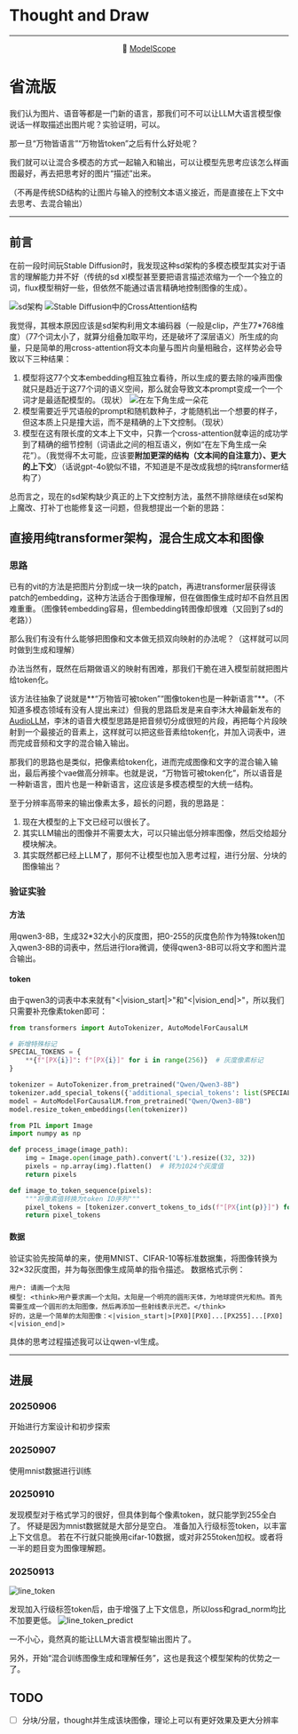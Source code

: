 # Thought and Draw
---------------------

<p align="center">
          🤖 <a href="https://www.modelscope.cn/models/zhangshengdong/thought_and_draw">ModelScope</a>
</p>

# 省流版
我们认为图片、语音等都是一门新的语言，那我们可不可以让LLM大语言模型像说话一样取描述出图片呢？实验证明，可以。

那一旦“万物皆语言”“万物皆token”之后有什么好处呢？

我们就可以让混合多模态的方式一起输入和输出，可以让模型先<think>思考应该怎么样画图最好，再去把思考好的图片“描述”出来。

（不再是传统SD结构的让图片与输入的控制文本语义接近，而是直接在上下文中去思考、去混合输出）

---------------------
## 前言
在前一段时间玩Stable Diffusion时，我发现这种sd架构的多模态模型其实对于语言的理解能力并不好（传统的sd xl模型甚至要把语言描述浓缩为一个一个独立的词，flux模型稍好一些，但依然不能通过语言精确地控制图像的生成）。

![sd架构](https://i-blog.csdnimg.cn/blog_migrate/3c06a151a42ee33e1e7f94bcd0ef051a.png#pic_center)
![Stable Diffusion中的CrossAttention结构](https://picx.zhimg.com/v2-4073d371ab72a7b1cc855a1c149b1d73_r.jpg)

我觉得，其根本原因应该是sd架构利用文本编码器（一般是clip，产生77*768维度）（77个词太小了，就算分组叠加取平均，还是破坏了深层语义）所生成的向量，只是简单的用cross-attention将文本向量与图片向量相融合，这样势必会导致以下三种结果：

1. 模型将这77个文本embedding相互独立看待，所以生成的要去除的噪声图像就只是趋近于这77个词的语义空间，那么就会导致文本prompt变成一个一个词才是最适配模型的。（现状）
![在左下角生成一朵花](./readme_pic/在左下角生成一朵花.png)
2. 模型需要近乎咒语般的prompt和随机数种子，才能随机出一个想要的样子，但这本质上只是撞大运，而不是精确的上下文控制。（现状）
3. 模型在这有限长度的文本上下文中，只靠一个cross-attention就幸运的成功学到了精确的细节控制（词语此之间的相互语义，例如“在左下角生成一朵花”）。（我觉得不太可能，应该要**附加更深的结构（文本间的自注意力）、更大的上下文**）（话说gpt-4o貌似不错，不知道是不是改成我想的纯transformer结构了）

总而言之，现在的sd架构缺少真正的上下文控制方法，虽然不排除继续在sd架构上魔改、打补丁也能修复这一问题，但我想提出一个新的思路：

## 直接用纯transformer架构，混合生成文本和图像
### 思路
已有的vit的方法是把图片分割成一块一块的patch，再进transformer层获得该patch的embedding，这种方法适合于图像理解，但在做图像生成时却不自然且困难重重。（图像转embedding容易，但embedding转图像却很难（又回到了sd的老路））

那么我们有没有什么能够把图像和文本做无损双向映射的办法呢？（这样就可以同时做到生成和理解）

办法当然有，既然在后期做语义的映射有困难，那我们干脆在进入模型前就把图片给token化。

该方法往抽象了说就是**“万物皆可被token”“图像token也是一种新语言”**。（不知道多模态领域有没有人提出来过）但我的思路启发是来自李沐大神最新发布的[AudioLLM](https://github.com/boson-ai/higgs-audio)，李沐的语音大模型思路是把音频切分成很短的片段，再把每个片段映射到一个最接近的音素上，这样就可以把这些音素给token化，并加入词表中，进而完成音频和文字的混合输入输出。

那我们的思路也是类似，把像素给token化，进而完成图像和文字的混合输入输出，最后再接个vae做高分辨率。也就是说，“万物皆可被token化”，所以语音是一种新语言，图片也是一种新语言，这应该是多模态模型的大统一结构。

至于分辨率高带来的输出像素太多，超长的问题，我的思路是：
1. 现在大模型的上下文已经可以很长了。
2. 其实LLM输出的图像并不需要太大，可以只输出低分辨率图像，然后交给超分模块解决。
3. 其实既然都已经上LLM了，那何不让模型也加入思考过程，进行分层、分块的图像输出？

### 验证实验
#### 方法
用qwen3-8B，生成32*32大小的灰度图，把0-255的灰度色阶作为特殊token加入qwen3-8B的词表中，然后进行lora微调，使得qwen3-8B可以将文字和图片混合输出。

#### token
由于qwen3的词表中本来就有"<|vision_start|>"和"<|vision_end|>"，所以我们只需要补充像素token即可：
```python
from transformers import AutoTokenizer, AutoModelForCausalLM

# 新增特殊标记
SPECIAL_TOKENS = {
    **{f"[PX{i}]": f"[PX{i}]" for i in range(256)}  # 灰度像素标记
}

tokenizer = AutoTokenizer.from_pretrained("Qwen/Qwen3-8B")
tokenizer.add_special_tokens({'additional_special_tokens': list(SPECIAL_TOKENS.values())})
model = AutoModelForCausalLM.from_pretrained("Qwen/Qwen3-8B")
model.resize_token_embeddings(len(tokenizer))
```

```python
from PIL import Image
import numpy as np

def process_image(image_path):
    img = Image.open(image_path).convert('L').resize((32, 32))
    pixels = np.array(img).flatten()  # 转为1024个灰度值
    return pixels

def image_to_token_sequence(pixels):
    """将像素值转换为token ID序列"""
    pixel_tokens = [tokenizer.convert_tokens_to_ids(f"[PX{int(p)}]") for p in pixels]
    return pixel_tokens
```

#### 数据
验证实验先按简单的来，使用MNIST、CIFAR-10等标准数据集，将图像转换为32×32灰度图，并为每张图像生成简单的指令描述。
数据格式示例：
```text
用户: 请画一个太阳
模型: <think>用户要求画一个太阳。太阳是一个明亮的圆形天体，为地球提供光和热。首先需要生成一个圆形的太阳图像，然后再添加一些射线表示光芒。</think>
好的，这是一个简单的太阳图像：<|vision_start|>[PX0][PX0]...[PX255]...[PX0]<|vision_end|>
```
具体的思考过程描述我可以让qwen-vl生成。

---------------------

## 进展
### 20250906
开始进行方案设计和初步探索
### 20250907
使用mnist数据进行训练
### 20250910
发现模型对于格式学习的很好，但具体到每个像素token，就只能学到255全白了。
怀疑是因为mnist数据就是大部分是空白。
准备加入行级标签token，以丰富上下文信息。
若在不行就只能换用cifar-10数据，或对非255token加权。或者将一半的题目变为图像理解题。
### 20250913
![line_token](./readme_pic/line_token.png)

发现加入行级标签token后，由于增强了上下文信息，所以loss和grad_norm均比不加要更低。
![line_token_predict](./readme_pic/line_token_predict.png)

一不小心，竟然真的能让LLM大语言模型输出图片了。

另外，开始“混合训练图像生成和理解任务”，这也是我这个模型架构的优势之一了。


## TODO

- [ ] 分块/分层，thought并生成该块图像，理论上可以有更好效果及更大分辨率
